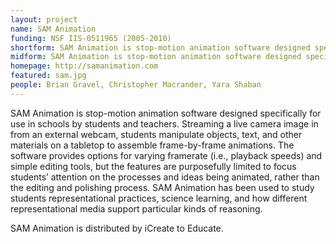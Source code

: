 ```yaml
---
layout: project
name: SAM Animation
funding: NSF IIS-0511965 (2005-2010)
shortform: SAM Animation is stop-motion animation software designed specifically for use in schools by students and teachers. It is design to focus students’ attention on the processes and ideas being animated, rather than the editing and polishing process.
midform: SAM Animation is stop-motion animation software designed specifically for use in schools by students and teachers. Streaming a live camera image in from an external webcam, students manipulate objects, text, and other materials on a tabletop to assemble frame-by-frame animations. The software provides options for varying framerate (i.e., playback speeds) and simple editing tools, but the features are purposefully limited to focus students’ attention on the processes and ideas being animated, rather than the editing and polishing process. SAM Animation has been used to study students representational practices, science learning, and how different representational media support particular kinds of reasoning. (SAM Animation is distributed by iCreate to Educate).
homepage: http://samanimation.com
featured: sam.jpg
people: Brian Gravel, Christopher Macrander, Yara Shaban
---
```

SAM Animation is stop-motion animation software designed specifically for use in schools by students and teachers. Streaming a live camera image in from an external webcam, students manipulate objects, text, and other materials on a tabletop to assemble frame-by-frame animations. The software provides options for varying framerate (i.e., playback speeds) and simple editing tools, but the features are purposefully limited to focus students’ attention on the processes and ideas being animated, rather than the editing and polishing process. SAM Animation has been used to study students representational practices, science learning, and how different representational media support particular kinds of reasoning. 

SAM Animation is distributed by iCreate to Educate.